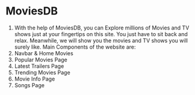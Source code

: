 # MoviesDB

1. With the help of MoviesDB, you can Explore millions of Movies
and TV shows just at your fingertips on this site. You just have
to sit back and relax. Meanwhile, we will show you the movies
and TV shows you will surely like.
Main Components of the website are:
1. Navbar & Home Movies
2. Popular Movies Page
3. Latest Trailers Page
4. Trending Movies Page
5. Movie Info Page
6. Songs Page
